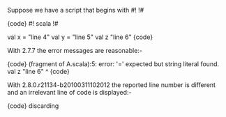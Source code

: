 Suppose we have a script that begins with #! !#

{code}
#! scala
!#

val x = "line 4"
val y = "line 5"
val z "line 6"
{code}

With 2.7.7 the error messages are reasonable:-

{code}
(fragment of A.scala):5: error: '=' expected but string literal found.
val z "line 6"
       ^
{code}

With 2.8.0.r21134-b20100311102012 the reported line number is different and an irrelevant line of code is displayed:-

{code}
discarding <script preamble>
(fragment of A.scala):3: error: '=' expected but string literal found.
val x = "line 4"
                ^
{code}

I can confirm this still happens with 2.8.0.RC2. It only happens when there is a preamble (without is fine) and it seems to consistently display the line above the actual error.

Here's a simple test case:
{code}
#!/bin/sh 
  exec scala $$0 $$@ 
!#

println("statement 1")
println("statement 2".thisisborked)
println("statement 3")
{code}
And the output is:
{code}
(fragment of test.scala):2: error: value thisisborked is not a member of java.lang.String
println("statement 1")
            ^
one error found
{code}
This is a duplicate of SI-3119.  (And I've fixed it, and if possible will check in tomorrow.)
